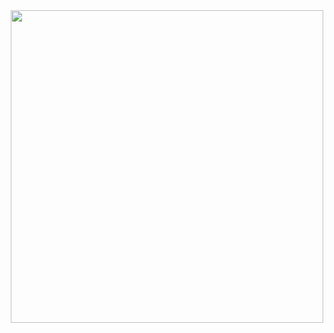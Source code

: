 <div id="header" align="center">
  
</div>

<div id="header" align="center">
  <img src="https://media.giphy.com/media/T1OtT3rmtNRTn3xLxB/giphy.gif" width="500"/>
</div>


<!--
**yo1am1/yo1am1** is a ✨ _special_ ✨ repository because its `README.md` (this file) appears on your GitHub profile.

Here are some ideas to get you started:

- 🔭 I’m currently working on ...
- 🌱 I’m currently learning ...
- 👯 I’m looking to collaborate on ...
- 🤔 I’m looking for help with ...
- 💬 Ask me about ...
- 📫 How to reach me: ...
- 😄 Pronouns: ...
- ⚡ Fun fact: ...
-->
